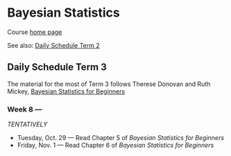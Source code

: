 # Bayesian Statistics

Course [home page](./)

See also: [Daily Schedule Term 2](./daily_schedule_term_2.html)

## Daily Schedule Term 3

The material for the most of Term 3 follows Therese Donovan and Ruth Mickey, [Bayesian Statistics for Beginners](https://www.amazon.com/Bayesian-Statistics-Beginners-step-step/dp/0198841299)

### Week 8 &mdash;

*TENTATIVELY*

* Tuesday, Oct. 29 &mdash; Read Chapter 5 of *Bayesian Statistics for Beginners*
* Friday, Nov. 1 &mdash; Read Chapter 6 of *Bayesian Statistics for Beginners*
